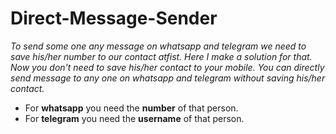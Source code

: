 # Direct-Message-Sender

*To send some one any message on whatsapp and telegram we need to save his/her number to our contact atfist.*
*Here I make a solution for that. Now you don't need to save his/her contact to your mobile.*
*You can directly send message to any one on whatsapp and telegram without saving his/her contact.*

* For **whatsapp** you need the **number** of that person.
* For **telegram** you need the **username** of that person.

